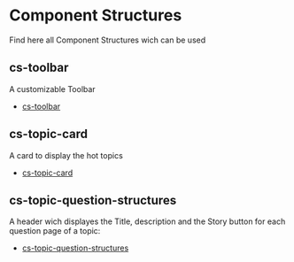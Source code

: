 # Component Structures

Find here all Component Structures wich can be used

## cs-toolbar

A customizable Toolbar

- [cs-toolbar](cs-toolbar.md)

## cs-topic-card

A card to display the hot topics

- [cs-topic-card](cs-topic-card.md)

## cs-topic-question-structures

A header wich displayes the Title, description and the Story button for each question page of a topic:

- [cs-topic-question-structures](cs-topic-question-structures.md)

